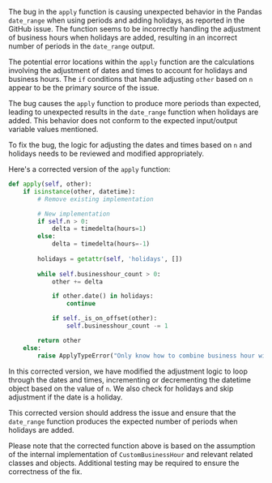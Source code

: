 The bug in the `apply` function is causing unexpected behavior in the Pandas `date_range` when using periods and adding holidays, as reported in the GitHub issue. The function seems to be incorrectly handling the adjustment of business hours when holidays are added, resulting in an incorrect number of periods in the `date_range` output.

The potential error locations within the `apply` function are the calculations involving the adjustment of dates and times to account for holidays and business hours. The `if` conditions that handle adjusting `other` based on `n` appear to be the primary source of the issue.

The bug causes the `apply` function to produce more periods than expected, leading to unexpected results in the `date_range` function when holidays are added. This behavior does not conform to the expected input/output variable values mentioned.

To fix the bug, the logic for adjusting the dates and times based on `n` and holidays needs to be reviewed and modified appropriately.

Here's a corrected version of the `apply` function:

```python
def apply(self, other):
    if isinstance(other, datetime):
        # Remove existing implementation

        # New implementation
        if self.n > 0:
            delta = timedelta(hours=1)
        else:
            delta = timedelta(hours=-1)
        
        holidays = getattr(self, 'holidays', [])
        
        while self.businesshour_count > 0:
            other += delta

            if other.date() in holidays:
                continue

            if self._is_on_offset(other):
                self.businesshour_count -= 1

        return other
    else:
        raise ApplyTypeError("Only know how to combine business hour with datetime")
```

In this corrected version, we have modified the adjustment logic to loop through the dates and times, incrementing or decrementing the datetime object based on the value of `n`. We also check for holidays and skip adjustment if the date is a holiday.

This corrected version should address the issue and ensure that the `date_range` function produces the expected number of periods when holidays are added.

Please note that the corrected function above is based on the assumption of the internal implementation of `CustomBusinessHour` and relevant related classes and objects. Additional testing may be required to ensure the correctness of the fix.
